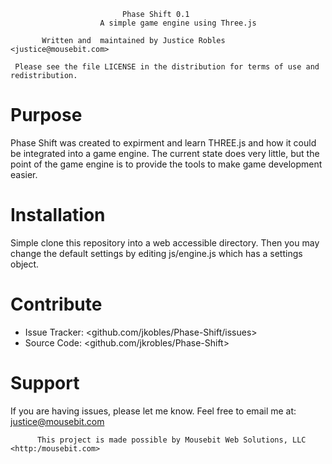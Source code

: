                              Phase Shift 0.1
                        A simple game engine using Three.js

           Written and  maintained by Justice Robles <justice@mousebit.com>

     Please see the file LICENSE in the distribution for terms of use and redistribution.

# Purpose
Phase Shift was created to expirment and learn THREE.js and how it could be integrated into a game engine. The current state does very little, but the point of the game engine is to provide the tools to make game development easier. 

# Installation
Simple clone this repository into a web accessible directory. Then you may change the default settings by editing js/engine.js which has a settings object. 


# Contribute

- Issue Tracker: <github.com/jkobles/Phase-Shift/issues>
- Source Code: <github.com/jkrobles/Phase-Shift>

# Support

If you are having issues, please let me know.
Feel free to email me at: <justice@mousebit.com>



          This project is made possible by Mousebit Web Solutions, LLC <http:/mousebit.com>
